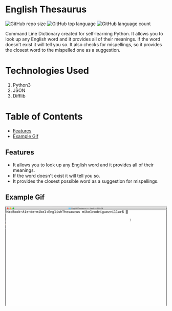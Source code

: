 # English Thesaurus

![GitHub repo size](https://img.shields.io/github/repo-size/MikelTafalla/EnglishThesaurus?logo=github)
![GitHub top language](https://img.shields.io/github/languages/top/MikelTafalla/EnglishThesaurus?color=green&logo=github&logoColor=green)
![GitHub language count](https://img.shields.io/github/languages/count/MikelTafalla/EnglishThesaurus?color=green&logo=github&logoColor=green)

Command Line Dictionary created for self-learning Python. It allows you to look up any English word and it provides all of their meanings. If the word doesn't exist it will tell you so. It also checks for mispellings, so it provides the closest word to the mispelled one as a suggestion.

# Technologies Used
1. Python3
2. JSON
3. Difflib

# Table of Contents
* [Features](#features)
* [Example Gif](#example-gif)

## Features
* It allows you to look up any English word and it provides all of their meanings.
* If the word doesn't exist it will tell you so.
* It provides the closest possible word as a suggestion for mispellings.

## Example Gif
![](assets/dictionary.gif)